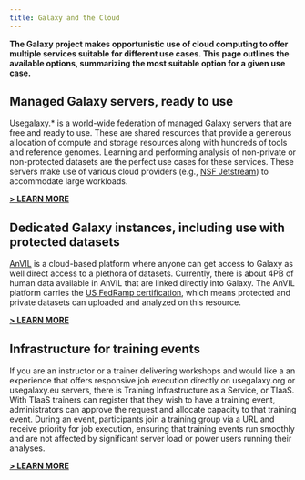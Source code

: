 ```yaml
---
title: Galaxy and the Cloud
---
```


**The Galaxy project makes opportunistic use of cloud computing to offer multiple
services suitable for different use cases. This page outlines the available
options, summarizing the most suitable option for a given use case.**

## Managed Galaxy servers, ready to use
Usegalaxy.* is a world-wide federation of managed Galaxy servers that are free
and ready to use. These are shared resources that provide a generous allocation
of compute and storage resources along with hundreds of tools and reference
genomes. Learning and performing analysis of non-private or non-protected
datasets are the perfect use cases for these services. These servers make use of
various cloud providers (e.g., [NSF Jetstream](jetstream)) to accommodate large workloads.

**[> LEARN MORE](https://galaxyproject.org/use/)**

## Dedicated Galaxy instances, including use with protected datasets
[AnVIL](https://anvilproject.org/) is a cloud-based platform where anyone can
get access to Galaxy as well direct access to a plethora of datasets. Currently,
there is about 4PB of human data available in AnVIL that are linked directly
into Galaxy. The AnVIL platform carries the [US FedRamp
certification](https://www.fedramp.gov/), which means protected and private
datasets can uploaded and analyzed on this resource.

**[> LEARN MORE](https://anvilproject.org/learn/interactive-analysis/getting-started-with-galaxy)**

## Infrastructure for training events
If you are an instructor or a trainer delivering workshops and would like a an
experience that offers responsive job execution directly on usegalaxy.org or
usegalaxy.eu servers, there is Training Infrastructure as a Service, or TIaaS.
With TIaaS trainers can register that they wish to have a training event,
administrators can approve the request and allocate capacity to that training
event. During an event, participants join a training group via a URL and receive
priority for job execution, ensuring that training events run smoothly and are
not affected by significant server load or power users running their analyses.

**[> LEARN MORE](https://galaxyproject.eu/tiaas.html)**

